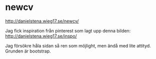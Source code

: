 # newcv
http://danielstena.wieg17.se/newcv/

Jag fick inspiration från pinterest som lagt upp denna bilden:
http://danielstena.wieg17.se/inspo/

Jag försökre håla sidan så ren som möjlight, men ändå med lite attityd.
Grunden är bootstrap.